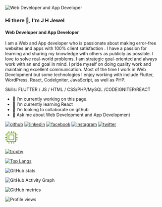  ![Web Developer and App Developer]( https://scontent.fcgp6-1.fna.fbcdn.net/v/t39.30808-6/278994012_1636217066732212_1716316485877861295_n.jpg?stp=dst-jpg_p960x960&_nc_cat=100&ccb=1-7&_nc_sid=e3f864&_nc_ohc=1zdyGTILyQAAX9Ww3oO&_nc_ht=scontent.fcgp6-1.fna&oh=00_AT8E62AT8MQCW7pZ2cvicx1B2dybVrbTAGqMjumSLxpE_A&oe=62C7C97B)

### Hi there 👋, I'm J H Jewel
#### Web Developer and App Developer


 I am a Web and App developer who is passionate about making 
error-free websites and apps with 100% client satisfaction . I have a passion for learning and sharing my knowledge with others as publicly as possible. I love to solve real-world problems. I am strategic goal-oriented and always work with an end goal in mind. I pride myself on doing quality work and maintaining excellent communication. Most of the time I work in Web Development but some technologies I enjoy working with include Flutter, WordPress, React, CodeIgniter, JavaScript, as well as PHP.

Skills:  FLUTTER / JS / HTML / CSS/PHP/MySQL /CODEIGNITER/REACT

- 🔭 I’m currently working on this page. 
- 🌱 I’m currently learning React 
- 👯 I’m looking to collaborate on github 
- 💬 Ask me about Web Development and App Development  


[<img src='https://cdn.jsdelivr.net/npm/simple-icons@3.0.1/icons/github.svg' alt='github' height='40'>](https://github.com/CoderJHJ)  [<img src='https://cdn.jsdelivr.net/npm/simple-icons@3.0.1/icons/linkedin.svg' alt='linkedin' height='40'>](https://www.linkedin.com/in/https://l.facebook.com/l.php?u=https%3A%2F%2Flinkedin.com%2Fin%2Fjahid-hasan-jewel%3Ffbclid%3DIwAR1hKW51XEAGMjJqUhT22mQ7sGA8lObcMm-rI8sa8v7e4LWOCR5YWnfvy38&h=AT17-xWa0MyaqdN-IgUn-vZKEMU21JKZ9h2L_WZPBewg7F7YEoEeiQYHu8_Jqb_3PLA3m0fjdLoCQuW0728h-jEhNuQGB62QpCeCo1mG21yZnV2S7N-iML_mJRwM_X1qScNc/)  [<img src='https://cdn.jsdelivr.net/npm/simple-icons@3.0.1/icons/facebook.svg' alt='facebook' height='40'>](https://www.facebook.com/Jahid_Hasan_Jewel)  [<img src='https://cdn.jsdelivr.net/npm/simple-icons@3.0.1/icons/instagram.svg' alt='instagram' height='40'>](https://www.instagram.com/https://l.facebook.com/l.php?u=https%3A%2F%2Fwww.instagram.com%2Fjewel_____adnan%3Ffbclid%3DIwAR1UU0NJAjEz7rsDUu3-fVTBOZrFVVlJzi9ovVYYyEXZvVLZJqxlJyGbHX4&h=AT2rHNRBiQehIurn1ezkU0BXCzgSnQPXuWFgcg0ysBhowkn1CntOtFb-1p9vtfFjw3AwYyVrCgo00Xl5QoNX8dvc_R76d23pJ0_8Rf02ctIITpdlOesES2RyHsp9j1Kl19xA/)  [<img src='https://cdn.jsdelivr.net/npm/simple-icons@3.0.1/icons/twitter.svg' alt='twitter' height='40'>](https://twitter.com/https://twitter.com/JewelAdnan6)  

<a href='https://docs.github.com/en/developers'><img src='https://raw.githubusercontent.com/acervenky/animated-github-badges/master/assets/devbadge.gif' width='40' height='40'></a> 

[![trophy](https://github-profile-trophy.vercel.app/?username=CoderJHJ)](https://github.com/ryo-ma/github-profile-trophy)

[![Top Langs](https://github-readme-stats.vercel.app/api/top-langs/?username=CoderJHJ)](https://github.com/anuraghazra/github-readme-stats)

![GitHub stats](https://github-readme-stats.vercel.app/api?username=CoderJHJ&show_icons=true&count_private=true)  

![GitHub Activity Graph](https://activity-graph.herokuapp.com/graph?username=CoderJHJ)  

![GitHub metrics](https://metrics.lecoq.io/CoderJHJ)  

![Profile views](https://gpvc.arturio.dev/CoderJHJ)  
